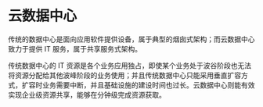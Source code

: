 
# 云数据中心


传统的数据中心是面向应用软件提供设备，属于典型的烟囱式架构；而云数据中心致力于提供 IT 服务，属于共享服务式架构。


传统数据中心的 IT 资源是各个业务应用独占，即使某个业务处于波谷阶段也无法将资源分配给其他波峰阶段的业务使用；并且传统数据中心只能采用垂直扩容方式，扩容时业务需要中断，并且基础设施的建设时间也过长。云数据中心则能有效实现企业级资源共享，能够在分钟级完成资源获取。